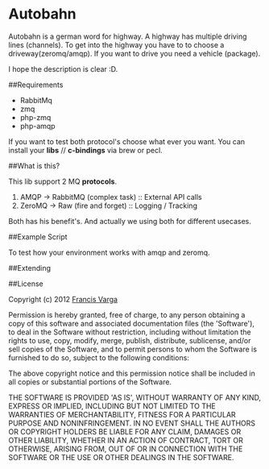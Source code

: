 Autobahn
==================

Autobahn is a german word for highway. A highway has multiple driving lines (channels). To get into the highway you have to
to choose a driveway(zeromq/amqp). If you want to drive you need a vehicle (package).

I hope the description is clear :D.

##Requirements

- RabbitMq
- zmq
- php-zmq
- php-amqp

If you want to test both protocol's choose what ever you want.
You can install your **libs** // **c-bindings** via brew or pecl.

##What is this?

This lib support 2 MQ **protocols**.  
1. AMQP     -> RabbitMQ (complex task)  :: External API calls  
2. ZeroMQ   -> Raw (fire and forget)    :: Logging / Tracking  

Both has his benefit's. And actually we using both for different usecases.

##Example Script

To test how your environment works with amqp and zeromq.

##Extending



##License

Copyright (c) 2012 [Francis Varga](http://www.varga-multimedia.com)

Permission is hereby granted, free of charge, to any person obtaining a copy of this software and associated documentation files (the 'Software'), to deal in the Software without restriction, including without limitation the rights to use, copy, modify, merge, publish, distribute, sublicense, and/or sell copies of the Software, and to permit persons to whom the Software is furnished to do so, subject to the following conditions:

The above copyright notice and this permission notice shall be included in all copies or substantial portions of the Software.

THE SOFTWARE IS PROVIDED 'AS IS', WITHOUT WARRANTY OF ANY KIND, EXPRESS OR IMPLIED, INCLUDING BUT NOT LIMITED TO THE WARRANTIES OF MERCHANTABILITY, FITNESS FOR A PARTICULAR PURPOSE AND NONINFRINGEMENT. IN NO EVENT SHALL THE AUTHORS OR COPYRIGHT HOLDERS BE LIABLE FOR ANY CLAIM, DAMAGES OR OTHER LIABILITY, WHETHER IN AN ACTION OF CONTRACT, TORT OR OTHERWISE, ARISING FROM, OUT OF OR IN CONNECTION WITH THE SOFTWARE OR THE USE OR OTHER DEALINGS IN THE SOFTWARE.